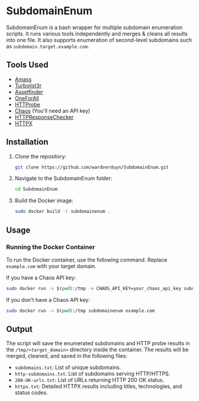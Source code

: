 # SubdomainEnum

SubdomainEnum is a bash wrapper for multiple subdomain enumeration scripts. It runs various tools independently and merges & cleans all results into one file. It also supports enumeration of second-level subdomains such as `subdomain.target.example.com`.

## Tools Used

- [Amass](https://github.com/OWASP/Amass)
- [Turbolist3r](https://github.com/fleetcaptain/Turbolist3r)
- [Assetfinder](https://github.com/tomnomnom/assetfinder)
- [OneForAll](https://github.com/shmilylty/OneForAll)
- [HTTProbe](https://github.com/tomnomnom/httprobe)
- [Chaos](https://github.com/projectdiscovery/chaos-client) (You'll need an API key)
- [HTTPResponseChecker](https://github.com/bluecanarybe/ResponseChecker)
- [HTTPX](https://github.com/projectdiscovery/httpx)

## Installation

1. Clone the repository:
    ```sh
    git clone https://github.com/wardverduyn/SubdomainEnum.git
    ```

2. Navigate to the SubdomainEnum folder:
    ```sh
    cd SubdomainEnum
    ```

3. Build the Docker image:
    ```sh
    sudo docker build -t subdomainenum .
    ```

## Usage

### Running the Docker Container

To run the Docker container, use the following command. Replace `example.com` with your target domain.

If you have a Chaos API key:
```sh
sudo docker run -v $(pwd):/tmp -e CHAOS_API_KEY=your_chaos_api_key subdomainenum example.com
```

If you don't have a Chaos API key:
```sh
sudo docker run -v $(pwd):/tmp subdomainenum example.com
```

## Output
The script will save the enumerated subdomains and HTTP probe results in the `/tmp/<target_domain>` directory inside the container. The results will be merged, cleaned, and saved in the following files:

- `subdomains.txt`: List of unique subdomains.
- `http-subdomains.txt`: List of subdomains serving HTTP/HTTPS.
- `200-OK-urls.txt`: List of URLs returning HTTP 200 OK status.
- `httpx.txt`: Detailed HTTPX results including titles, technologies, and status codes.